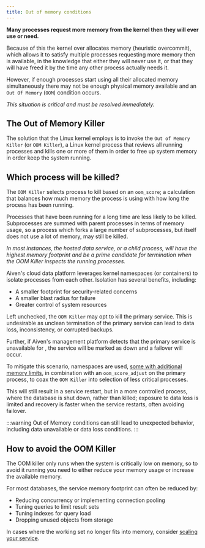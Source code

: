 ```yaml
---
title: Out of memory conditions
---
```


**Many processes request more memory from the kernel then they will ever
use or need.**

Because of this the kernel over allocates memory (heuristic overcommit),
which allows it to satisfy multiple processes requesting more memory
then is available, in the knowledge that either they will never use it,
or that they will have freed it by the time any other process actually
needs it.

However, if enough processes start using all their allocated memory
simultaneously there may not be enough physical memory available and an
`Out Of Memory` (`OOM`) condition occurs.

*This situation is critical and must be resolved immediately.*

## The Out of Memory Killer

The solution that the Linux kernel employs is to invoke the
`Out of Memory Killer` (or `OOM Killer`), a Linux kernel process that
reviews all running processes and kills one or more of them in order to
free up system memory in order keep the system running.

## Which process will be killed?

The `OOM Killer` selects process to kill based on an `oom_score`; a
calculation that balances how much memory the process is using with how
long the process has been running.

Processes that have been running for a long time are less likely to be
killed. Subprocesses are summed with parent processes in terms of memory
usage, so a process which forks a large number of subprocesses, but
itself does not use a lot of memory, may still be killed.

*In most instances, the hosted data service, or a child process, will
have the highest memory footprint and be a prime candidate for
termination when the OOM Killer inspects the running processes.*

Aiven's cloud data platform leverages kernel namespaces (or containers)
to isolate processes from each other. Isolation has several benefits,
including:

-   A smaller footprint for security‑related concerns
-   A smaller blast radius for failure
-   Greater control of system resources

Left unchecked, the `OOM Killer` may opt to kill the primary service.
This is undesirable as unclean termination of the primary service can
lead to data loss, inconsistency, or corrupted backups.

Further, if Aiven's management platform detects that the primary
service is unavailable for , the service will be marked as down and a
failover will occur.

To mitigate this scenario, namespaces are used,
[some with additional memory limits](/docs/platform/concepts/service-memory-limits), in combination with an `oom_score_adjust` on the primary
process, to coax the `OOM Killer` into selection of less critical
processes.

This will still result in a service restart, but in a more controlled
process, where the database is shut down, rather than killed; exposure
to data loss is limited and recovery is faster when the service
restarts, often avoiding failover.

:::warning
Out of Memory conditions can still lead to unexpected behavior,
including data unavailable or data loss conditions.
:::

## How to avoid the OOM Killer

The OOM killer only runs when the system is critically low on memory, so
to avoid it running you need to either reduce your memory usage or
increase the available memory.

For most databases, the service memory footprint can often be reduced
by:

-   Reducing concurrency or implementing connection pooling
-   Tuning queries to limit result sets
-   Tuning indexes for query load
-   Dropping unused objects from storage

In cases where the working set no longer fits into memory, consider
[scaling your service](/docs/platform/howto/scale-services).
